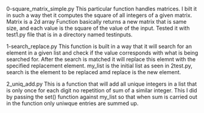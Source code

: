 0-square_matrix_simple.py
This particular function handles matrices.
I bilt it in such a way thet it computes the square of all integers of a given matrix.
Matrix is a 2d array
Function basically returns a new matrix that is same size, and each value is the square of the value of the input.
Tested it with test1.py file that is in a directory named testinputs.

1-search_replace.py
This function is built in a way that it will search for an element in a given list and check if the value corresponds with what is being searched for.
After the search is matched it will replace this elemnt with the specified replacement element.
my_list is the initial list as seen in 2test.py, search is the element to be replaced amd replace is the new element.

2_uniq_add.py
This is a function that will add all unique integers in a list that is only once for each digit no repetition of sum of a similar integer.
This I did by passing the set() function against my_list so that when sum is carried out in the function only uniwque entries are summed up.

